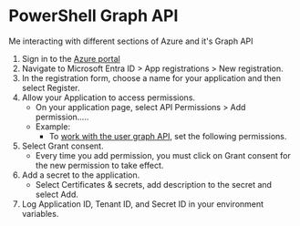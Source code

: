 # PowerShell Graph API
Me interacting with different sections of Azure and it's Graph API

1. Sign in to the [Azure portal](https://portal.azure.com/)
2. Navigate to Microsoft Entra ID > App registrations > New registration.
3. In the registration form, choose a name for your application and then select Register.
4. Allow your Application to access permissions.
    - On your application page, select API Permissions > Add permission.....
    - Example:
        - To [work with the user graph API](https://learn.microsoft.com/en-us/graph/permissions-reference?view=graph-rest-1.0#userread), set the following permissions. 
5. Select Grant consent.
    - Every time you add permission, you must click on Grant consent for the new permission to take effect.
6. Add a secret to the application.
    - Select Certificates & secrets, add description to the secret and select Add.
7. Log Application ID, Tenant ID, and Secret ID in your environment variables.
